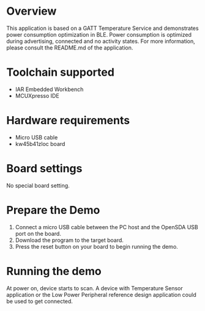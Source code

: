 # Overview

This application is based on a GATT Temperature Service and demonstrates power consumption optimization in BLE.
Power consumption is optimized during advertising, connected and no activity states.
For more information, please consult the README.md of the application.

# Toolchain supported

- IAR Embedded Workbench
- MCUXpresso IDE

# Hardware requirements

- Micro USB cable
- kw45b41zloc board

# Board settings

No special board setting.

# Prepare the Demo

1.  Connect a micro USB cable between the PC host and the OpenSDA USB port on the board.
2.  Download the program to the target board.
3.  Press the reset button on your board to begin running the demo.

# Running the demo

At power on, device starts to scan. A device with Temperature Sensor application or the Low Power Peripheral reference design application could be used to get connected.

